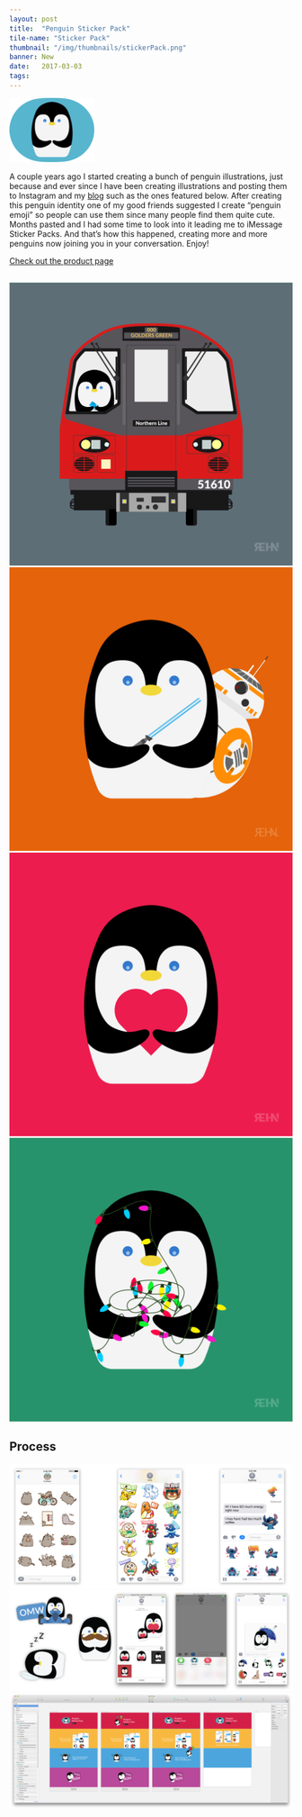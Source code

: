 ```yaml
---
layout: post
title:  "Penguin Sticker Pack"
tile-name: "Sticker Pack"
thumbnail: "/img/thumbnails/stickerPack.png"
banner: New
date:   2017-03-03
tags: 
---
```


<div class="image-container"><img src="../img/stickerPack/appIcon.png" alt="App Icon" class="image-center" style="width:30%"/></div>

A couple years ago I started creating a bunch of penguin illustrations, just because and ever since I have been creating illustrations and posting them to Instagram and my <a href="http://blog.rehanbutt.com">blog</a> such as the ones featured below. After creating this penguin identity one of my good friends suggested I create “penguin emoji” so people can use them since many people find them quite cute. Months pasted and I had some time to look into it leading me to iMessage Sticker Packs. And that’s how this happened, creating more and more penguins now joining you in your conversation. Enjoy!

<div>
<a target="_blank" href="http://penguin.rehanbutt.com">
    <div class="stickerPackButton contentButton"> Check out the product page
    </div>
</a>
</div>

<div class="row" style="padding:0px; margin:30px 0px 0px 0px;">
  <div class="image-container small-6 medium-3 column" style="padding:0px; margin:0px;"><img src="../img/stickerPack/tube.png" alt="Penguin + Tube"/></div>
  <div class="image-container small-6 medium-3 column" style="padding:0px; margin:0px;"><img src="../img/stickerPack/bb8.png" alt="Penguin + BB-8"/></div>
  <div class="image-container small-6 medium-3 column" style="padding:0px; margin:0px;"><img src="../img/stickerPack/heart.png" alt="Penguin + Heart"/></div>
  <div class="image-container small-6 medium-3 column" style="padding:0px; margin:0px;"><img src="../img/stickerPack/lights.png" alt="Penguin + Lights"/></div>
</div>

## Process

<div class="image-container"><img src="../img/stickerPack/stickersInspiration.png" alt="Sticker Inspiration" class="image-center"/></div>
<div class="image-container"><img src="../img/stickerPack/buildTest.png" alt="Sticker Testing"/></div>
<div class="image-container"><img src="../img/stickerPack/splashDesign.png" alt="Splash Design"/></div>


